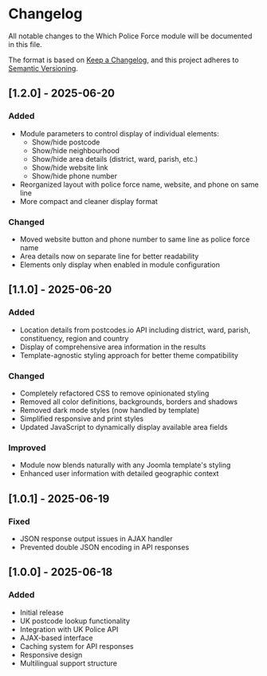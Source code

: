 # Changelog

All notable changes to the Which Police Force module will be documented in this file.

The format is based on [Keep a Changelog](https://keepachangelog.com/en/1.0.0/),
and this project adheres to [Semantic Versioning](https://semver.org/spec/v2.0.0.html).

## [1.2.0] - 2025-06-20

### Added
- Module parameters to control display of individual elements:
  - Show/hide postcode
  - Show/hide neighbourhood
  - Show/hide area details (district, ward, parish, etc.)
  - Show/hide website link
  - Show/hide phone number
- Reorganized layout with police force name, website, and phone on same line
- More compact and cleaner display format

### Changed
- Moved website button and phone number to same line as police force name
- Area details now on separate line for better readability
- Elements only display when enabled in module configuration

## [1.1.0] - 2025-06-20

### Added
- Location details from postcodes.io API including district, ward, parish, constituency, region and country
- Display of comprehensive area information in the results
- Template-agnostic styling approach for better theme compatibility

### Changed
- Completely refactored CSS to remove opinionated styling
- Removed all color definitions, backgrounds, borders and shadows
- Removed dark mode styles (now handled by template)
- Simplified responsive and print styles
- Updated JavaScript to dynamically display available area fields

### Improved
- Module now blends naturally with any Joomla template's styling
- Enhanced user information with detailed geographic context

## [1.0.1] - 2025-06-19

### Fixed
- JSON response output issues in AJAX handler
- Prevented double JSON encoding in API responses

## [1.0.0] - 2025-06-18

### Added
- Initial release
- UK postcode lookup functionality
- Integration with UK Police API
- AJAX-based interface
- Caching system for API responses
- Responsive design
- Multilingual support structure